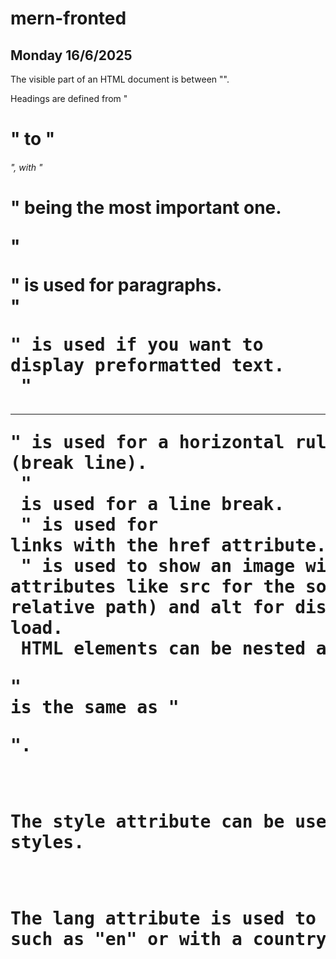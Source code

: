 

# mern-fronted
## Monday 16/6/2025
The visible part of an HTML document is between "<body></body>".<br>

Headings are defined from "<h1>" to "<h6>", with "<h1>" being the most important one.<br>

"<p>" is used for paragraphs.<br>
"<pre>" is used if you want to display preformatted text.<br>
"<hr>" is used for a horizontal rule (break line).<br>
"<br> is used for a line break.<br>
"<a> is used for links with the href attribute.<br>
"<img> is used to show an image with attributes like src for the source file (which can be an absolute or relative path) and alt for displaying text if the image fails to load.<br>
HTML elements can be nested and are not case-sensitive; "<P>" is the same as "<p>".<br>

The style attribute can be used within HTML elements to add inline styles.<br>

The lang attribute is used to declare the language of the webpage, such as "en" or with a country code like "en-US".<br>

